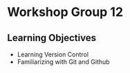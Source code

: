 # Workshop Group 12

## Learning Objectives
- Learning Version Control
- Familiarizing with Git and Github